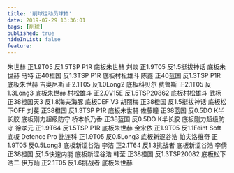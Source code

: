 ```yaml
---
title: '削球运动员球拍'
date: 2019-07-29 13:36:01
tags: [削球]
published: true
hideInList: false
feature: 
---
```

朱世赫 正1.9T05 反1.5TSP P1R 底板朱世赫
刘燚 正1.9T05 反1.5挺拔神话 底板朱世赫
马特 正40橙国 反1.3TSP P1R 底板村松雄斗
陈鑫 正40蓝国 反1.3TSP P1R 底板朱世赫
吉奥尼斯 正2.1T05 反1.0Long2 底板科贝尔
费鲁斯 正2.1T05 反1.3Long3 底板朱世赫
村松雄斗 正2.0V15E 反1.5TSP20862 底板村松雄斗
武杨 正38橙国天3 反1.8海夫海豚 底板DEF V3
胡丽梅 正38橙国 反1.5挺拔神话 底板松下OFF
刘斐 正38橙国 反1.3TSP P1R 底板朱世赫
佐藤瞳 正38蓝国 反0.5DO K半长胶 底板刚力超级防守
桥本帆乃香 正38蓝国 反0.5DO K半长胶 底板刚力超级防守
徐孝元 正1.9T64 反1.5TSP P1R 底板朱世赫
金宋依 正1.9T05 反1.1Feint Soft 底板 Defence Pro
比连科 正1.9T05 反0.5Long3 底板新涩谷浩
帕夫洛维奇 正1.9T05 反0.5Long3 底板新涩谷浩
李洁 正2.1T64 反1.3挑战者 底板新涩谷浩
李倩 正38橙国 反1.5快速内能 底板新涩谷浩
韩莹 正38橙国 反1.3TSP20082 底板松下浩二
伊万灿 正2.1T05 反1.6挑战者 底板朱世赫